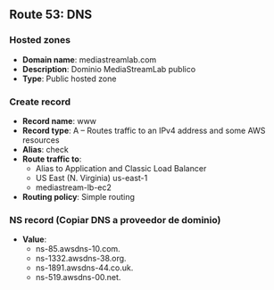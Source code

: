 ## **Route 53**: DNS

### Hosted zones
- **Domain name**: mediastreamlab.com
- **Description**: Dominio MediaStreamLab publico
- **Type**: Public hosted zone

### Create record
- **Record name**: www
- **Record type**: A – Routes traffic to an IPv4 address and some AWS resources
- **Alias**: check
- **Route traffic to**: 
  - Alias to Application and Classic Load Balancer
  - US East (N. Virginia) us-east-1
  - mediastream-lb-ec2
- **Routing policy**: Simple routing

### NS record (Copiar DNS a proveedor de dominio)
- **Value**:
  - ns-85.awsdns-10.com.
  - ns-1332.awsdns-38.org.
  - ns-1891.awsdns-44.co.uk.
  - ns-519.awsdns-00.net.
